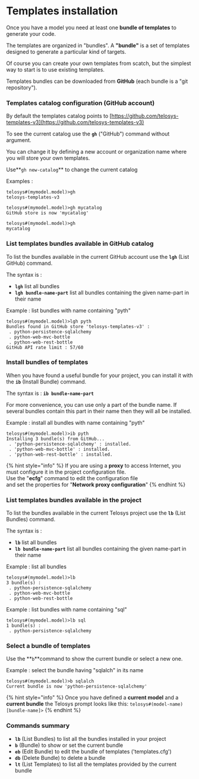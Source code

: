 # Templates installation

Once you have a model you need at least one **bundle of templates** to generate your code.

The templates are organized in "bundles". A **"bundle"** is a set of templates designed to generate a particular kind of targets.

Of course you can create your own templates from scatch, but the simplest way to start is to use existing templates. 

Templates bundles can be downloaded from **GitHub** \(each bundle is a "git repository"\).

### Templates catalog configuration \(GitHub account\)

By default the templates catalog points to [https://github.com/telosys-templates-v3](https://github.com/telosys-templates-v3)

To see the current catalog use the **`gh`** \("GitHub"\) command without argument.

You can change it by defining a new account or organization name where you will store your own templates. 

Use**`gh new-catalog`**  to change the current catalog

Examples :

```text
telosys#(mymodel.model)>gh
telosys-templates-v3

telosys#(mymodel.model)>gh mycatalog
GitHub store is now 'mycatalog'

telosys#(mymodel.model)>gh
mycatalog
```

### List templates bundles available in GitHub catalog

To list the bundles available in the current GitHub account use the **`lgh`** \(List GitHub\) command.

The syntax is : 

* **`lgh`** list all bundles 
* **`lgh bundle-name-part`** list all bundles containing the given name-part in their name

Example : list bundles with name containing "pyth"

```text
telosys#(mymodel.model)>lgh pyth
Bundles found in GitHub store 'telosys-templates-v3' :
 . python-persistence-sqlalchemy
 . python-web-mvc-bottle
 . python-web-rest-bottle
GitHub API rate limit : 57/60
```

### Install bundles of templates

When you have found a useful bundle for your project, you can install it with the **`ib`** \(Install Bundle\) command.

The syntax is : **`ib bundle-name-part`**

For more convenience, you can use only a part of the bundle name. If several bundles contain this part in their name then they will all be installed.

Example : install all bundles with name containing "pyth"

```text
telosys#(mymodel.model)>ib pyth
Installing 3 bundle(s) from GitHub...
 . 'python-persistence-sqlalchemy' : installed.
 . 'python-web-mvc-bottle' : installed.
 . 'python-web-rest-bottle' : installed.
```

{% hint style="info" %}
If you are using a **proxy** to access Internet, you must configure it in the project configuration file.   
Use the "**ecfg**" command to edit the configuration file   
and set the properties for "**Network proxy configuration**"
{% endhint %}

### List templates bundles available in the project

To list the bundles available in the current Telosys project use the **`lb`** \(List Bundles\) command.

The syntax is : 

* **`lb`** list all bundles 
* **`lb bundle-name-part`** list all bundles containing the given name-part in their name

Example : list all bundles 

```text
telosys#(mymodel.model)>lb
3 bundle(s) :
 . python-persistence-sqlalchemy
 . python-web-mvc-bottle
 . python-web-rest-bottle
```

Example : list bundles with name containing "sql"

```text
telosys#(mymodel.model)>lb sql
1 bundle(s) :
 . python-persistence-sqlalchemy
```

### Select a bundle of templates

Use the **`b`**command to show the current bundle or select a new one.

Example : select the bundle having "sqlalch" in its name

```text
telosys#(mymodel.model)>b sqlalch
Current bundle is now 'python-persistence-sqlalchemy'
```

{% hint style="info" %}
Once you have defined a **current model** and a **current bundle** the Telosys prompt looks like this: `telosys#(model-name)[bundle-name]>`
{% endhint %}

### Commands summary

* **`lb`** \(List Bundles\) to list all the bundles installed in your project
* **`b`** \(Bundle\) to show or set the current bundle
* **`eb`** \(Edit Bundle\) to edit the bundle of templates \('templates.cfg'\)
* **`db`** \(Delete Bundle\) to delete a bundle
* **`lt`** \(List Templates\) to list all the templates provided by the current bundle


